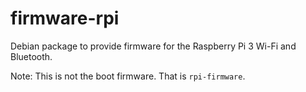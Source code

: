 firmware-rpi
============

Debian package to provide firmware for the Raspberry Pi 3 Wi-Fi and Bluetooth.

Note: This is not the boot firmware. That is `rpi-firmware`.

